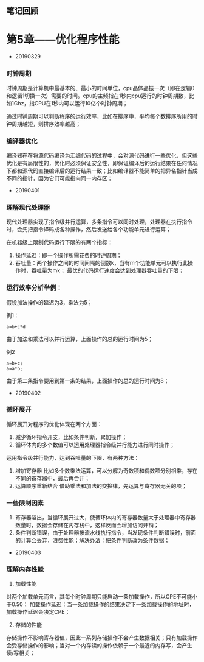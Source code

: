 ﻿## 笔记回顾
 
 
 # 第5章——优化程序性能

* 20190329

### 时钟周期
时钟周期是计算机中最基本的、最小的时间单位，cpu晶体晶振一次（即在逻辑0和逻辑1切换一次）需要的时间。cpu的主频指在1秒内cpu运行的时钟周期数，比如1Ghz，指CPU在1秒内可以运行10亿个时钟周期；

通过时钟周期可以判断程序的运行效率，比如在排序中，平均每个数排序所用的时钟周期越短，则排序效率越高；

### 编译器优化
编译器在在将源代码编译为汇编代码的过程中，会对源代码进行一些优化，但这些优化是有局限性的，优化时必须保证安全性，即保证编译后的运行结果在任何情况下都和源代码直接编译后的运行结果一致；比如编译器不能简单的把异名指针当成不同的指针，因为它们可能指向同一内存区；

* 20190401

### 理解现代处理器

现代处理器实现了指令级并行运算，多条指令可以同时处理，处理器在执行指令时，会先把指令译码成各种操作，然后发送给各个功能单元进行运算；

在机器级上限制代码运行下限的有两个指标：
1. 操作延迟：即一个操作所需花费的时钟周期；
2. 吞吐量：两个操作之间的时间间隔的倒数k，当有m个功能单元可以执行此操作时，吞吐量为mk；
最优的代码运行速度会达到处理器吞吐量的下限；

### 运行效率分析举例：
假设加法操作的延迟为3，乘法为5；

例1：
```
a=b+c*d
```
由于加法和乘法可以并行运算，上面操作的总的运行时间为5；

例2
```
a=b+c;
a=a*b;
```
由于第二条指令要用到第一条的结果，上面操作的总的运行时间为8；

* 20190402

### 循环展开
循环展开对程序的优化体现在两个方面：
1. 减少循环指令开支，比如条件判断，累加操作；
2. 循环体内的多个数值可以运用处理器指令级并行能力进行同时操作；

运用指令级并行能力，达到吞吐量的下限，有两种方法：
1. 增加寄存器
比如多个数乘法运算，可以分解为奇数项和偶数项分别相乘，存在不同的寄存器中，最后再合并；
2. 运算顺序重新结合
借助乘法和加法的交换律，先运算与寄存器无关的项；

### 一些限制因素
1. 寄存器溢出，当循环展开过大，使循环体内的寄存器数量大于处理器中寄存器数量时，数据会存储在内存栈中，这样反而会增加访问开销；
2. 条件判断错误，由于处理器按流水线执行指令，当发现条件判断错误时，前面的计算会丢弃，浪费性能；解决办法：把条件判断改为条件数据；

* 20190403

### 理解内存性能

1. 加载性能

对两个加载单元而言，其每个时钟周期只能启动一条加载操作，所以CPE不可能小于0.50；
加载操作延迟：当一条加载操作的结果决定下一条加载操作的地址时，加载操作延迟会决定CPE；

2. 存储的性能

存储操作不影响寄存器值，因此一系列存储操作不会产生数据相关；只有加载操作会受存储操作的影响；当对一个内存读的操作依赖于一个最近的内存写，会产生读/写相关；

